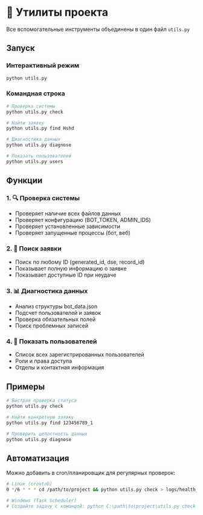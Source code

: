 # 🔧 Утилиты проекта

Все вспомогательные инструменты объединены в один файл `utils.py`

## Запуск

### Интерактивный режим
```bash
python utils.py
```

### Командная строка
```bash
# Проверка системы
python utils.py check

# Найти заявку
python utils.py find Hshd

# Диагностика данных
python utils.py diagnose

# Показать пользователей
python utils.py users
```

## Функции

### 1. 🔍 Проверка системы
- Проверяет наличие всех файлов данных
- Проверяет конфигурацию (BOT_TOKEN, ADMIN_IDS)
- Проверяет установленные зависимости
- Проверяет запущенные процессы (бот, веб)

### 2. 🔎 Поиск заявки
- Поиск по любому ID (generated_id, dse, record_id)
- Показывает полную информацию о заявке
- Показывает доступные ID при неудаче

### 3. 📊 Диагностика данных
- Анализ структуры bot_data.json
- Подсчет пользователей и заявок
- Проверка обязательных полей
- Поиск проблемных записей

### 4. 👥 Показать пользователей
- Список всех зарегистрированных пользователей
- Роли и права доступа
- Отделы и контактная информация

## Примеры

```bash
# Быстрая проверка статуса
python utils.py check

# Найти конкретную заявку
python utils.py find 123456789_1

# Проверить целостность данных
python utils.py diagnose
```

## Автоматизация

Можно добавить в cron/планировщик для регулярных проверок:

```bash
# Linux (crontab)
0 */6 * * * cd /path/to/project && python utils.py check > logs/health_check.log 2>&1

# Windows (Task Scheduler)
# Создайте задачу с командой: python C:\path\to\project\utils.py check
```
